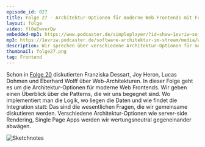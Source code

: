 ```yaml
---
episode_id: 027
title: Folge 27 - Architektur-Optionen für moderne Web Frontends mit Franziska Dessart, Joy Heron und Lucas Dohmen
layout: folge
video: fl0aEwvorQw
embedded-mp3: https://www.podcaster.de/simpleplayer/?id=show~1evriw~software-architektur-im-stream~pod-5fc10070677a6874244399&v=1606484605
mp3: https://1evriw.podcaster.de/software-architektur-im-stream/media/WebArchitekturOptionen.mp3
description: Wir sprechen über verschiedene Architektur-Optionen für moderen Frontends. 
thumbnail: folge27.png
tag: Frontend
---
```


Schon in [Folge
20](https://software-architektur.tv/2020/10/02/folge020.html)
diskutierten Franziska Dessart, Joy Heron, Lucas Dohmen und Eberhard
Wolff über Web-Architekturen. In dieser Folge geht es um die
Architektur-Optionen für moderne Web Frontends. Wir geben einen
Überblick über die Patterns, die wir uns begegnet sind. Wo
implementiert man die Logik, wo liegen die Daten und wie findet die
Integration statt: Das sind die wesentlichen Fragen, die wir
gemeinsame diskutieren werden. Verschiedene Architektur-Optionen wie
server-side Rendering, Single Page Apps werden wir wertungsneutral
gegeneinander abwägen.

![Sketchnotes](/sketchnotes/folge27.jpg)
